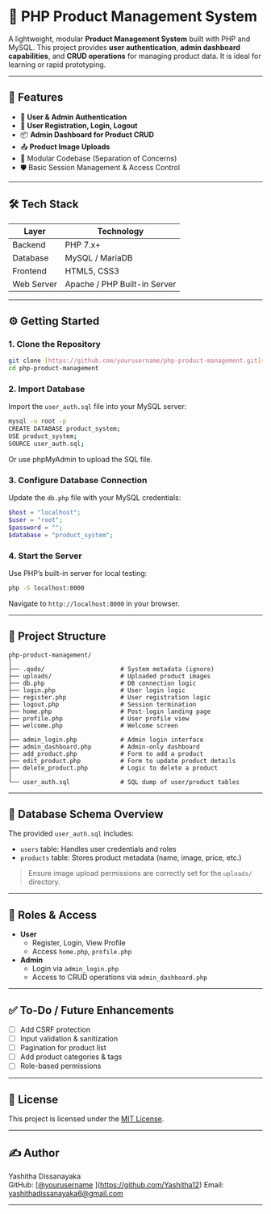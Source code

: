 
# 🛒 PHP Product Management System

A lightweight, modular **Product Management System** built with PHP and MySQL. This project provides **user authentication**, **admin dashboard capabilities**, and **CRUD operations** for managing product data. It is ideal for learning or rapid prototyping.

---

## 🚀 Features

- 🔐 **User & Admin Authentication**
- 👤 **User Registration, Login, Logout**
- 📦 **Admin Dashboard for Product CRUD**
- 📤 **Product Image Uploads**
- 🧩 Modular Codebase (Separation of Concerns)
- 🛡️ Basic Session Management & Access Control

---

## 🛠️ Tech Stack

| Layer        | Technology |
|--------------|------------|
| Backend      | PHP 7.x+   |
| Database     | MySQL / MariaDB |
| Frontend     | HTML5, CSS3 |
| Web Server   | Apache / PHP Built-in Server |

---

## ⚙️ Getting Started

### 1. Clone the Repository

```bash
git clone [https://github.com/yourusername/php-product-management.git](https://github.com/Yashitha12/PHP-Product-Management-System.git)
cd php-product-management
```

### 2. Import Database

Import the `user_auth.sql` file into your MySQL server:

```bash
mysql -u root -p
CREATE DATABASE product_system;
USE product_system;
SOURCE user_auth.sql;
```

Or use phpMyAdmin to upload the SQL file.

### 3. Configure Database Connection

Update the `db.php` file with your MySQL credentials:

```php
$host = "localhost";
$user = "root";
$password = "";
$database = "product_system";
```

### 4. Start the Server

Use PHP’s built-in server for local testing:

```bash
php -S localhost:8000
```

Navigate to `http://localhost:8000` in your browser.

---

## 📁 Project Structure

```
php-product-management/
│
├── .qodo/                     # System metadata (ignore)
├── uploads/                   # Uploaded product images
├── db.php                     # DB connection logic
├── login.php                  # User login logic
├── register.php               # User registration logic
├── logout.php                 # Session termination
├── home.php                   # Post-login landing page
├── profile.php                # User profile view
├── welcome.php                # Welcome screen
│
├── admin_login.php            # Admin login interface
├── admin_dashboard.php        # Admin-only dashboard
├── add_product.php            # Form to add a product
├── edit_product.php           # Form to update product details
├── delete_product.php         # Logic to delete a product
│
└── user_auth.sql              # SQL dump of user/product tables
```

---

## 🧾 Database Schema Overview

The provided `user_auth.sql` includes:

- `users` table: Handles user credentials and roles
- `products` table: Stores product metadata (name, image, price, etc.)

> Ensure image upload permissions are correctly set for the `uploads/` directory.

---

## 👤 Roles & Access

- **User**
  - Register, Login, View Profile
  - Access `home.php`, `profile.php`
- **Admin**
  - Login via `admin_login.php`
  - Access to CRUD operations via `admin_dashboard.php`

---

## ✅ To-Do / Future Enhancements

- [ ] Add CSRF protection
- [ ] Input validation & sanitization
- [ ] Pagination for product list
- [ ] Add product categories & tags
- [ ] Role-based permissions

---

## 📄 License

This project is licensed under the [MIT License](LICENSE).

---

## ✍️ Author

Yashitha Dissanayaka   
GitHub: [[@yourusername](https://github.com/yourusername)  ](https://github.com/Yashitha12)
Email: yashithadissanayaka6@gmail.com

---
